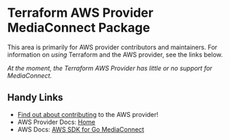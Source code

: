 # Terraform AWS Provider MediaConnect Package

This area is primarily for AWS provider contributors and maintainers. For information on _using_ Terraform and the AWS provider, see the links below.

_At the moment, the Terraform AWS Provider has little or no support for MediaConnect._

## Handy Links

* [Find out about contributing](https://hashicorp.github.io/terraform-provider-aws/#contribute) to the AWS provider!
* AWS Provider Docs: [Home](https://registry.terraform.io/providers/hashicorp/aws/latest/docs)
* AWS Docs: [AWS SDK for Go MediaConnect](https://pkg.go.dev/github.com/aws/aws-sdk-go-v2/service/mediaconnect)

